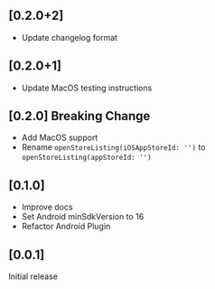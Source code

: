 ## [0.2.0+2]
- Update changelog format


## [0.2.0+1]
- Update MacOS testing instructions


## [0.2.0] Breaking Change
- Add MacOS support
- Rename `openStoreListing(iOSAppStoreId: '')` to `openStoreListing(appStoreId: '')` 


## [0.1.0]
- Improve docs
- Set Android minSdkVersion to 16
- Refactor Android Plugin


## [0.0.1]
Initial release
